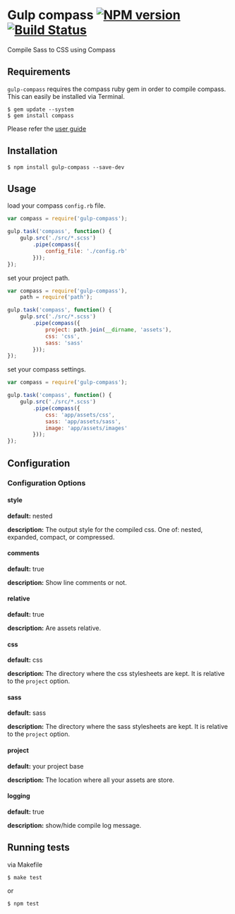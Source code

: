 # Gulp compass [![NPM version](https://badge.fury.io/js/gulp-compass.png)](http://badge.fury.io/js/gulp-compass) [![Build Status](https://travis-ci.org/appleboy/gulp-compass.png?branch=master)](https://travis-ci.org/appleboy/gulp-compass)

Compile Sass to CSS using Compass

## Requirements

`gulp-compass` requires the compass ruby gem in order to compile compass. This can easily be installed via Terminal.

```
$ gem update --system
$ gem install compass
```

Please refer the [user guide](http://compass-style.org/install/)

## Installation

```
$ npm install gulp-compass --save-dev
```

## Usage

load your compass ``config.rb`` file.

```javascript
var compass = require('gulp-compass');

gulp.task('compass', function() {
    gulp.src('./src/*.scss')
        .pipe(compass({
            config_file: './config.rb'
        }));
});
```

set your project path.

```javascript
var compass = require('gulp-compass'),
    path = require('path');

gulp.task('compass', function() {
    gulp.src('./src/*.scss')
        .pipe(compass({
            project: path.join(__dirname, 'assets'),
            css: 'css',
            sass: 'sass'
        }));
});
```

set your compass settings.

```javascript
var compass = require('gulp-compass');

gulp.task('compass', function() {
    gulp.src('./src/*.scss')
        .pipe(compass({
            css: 'app/assets/css',
            sass: 'app/assets/sass',
            image: 'app/assets/images'
        }));
});
```

## Configuration

### Configuration Options

#### style

**default:** nested

**description:** The output style for the compiled css.
One of: nested, expanded, compact, or compressed.

#### comments

**default:** true

**description:** Show line comments or not.

#### relative

**default:** true

**description:** Are assets relative.

#### css

**default:** css

**description:** The directory where the css stylesheets are kept. It is relative to the ``project`` option.

#### sass

**default:** sass

**description:** The directory where the sass stylesheets are kept. It is relative to the ``project`` option.

#### project

**default:** your project base

**description:** The location where all your assets are store.

#### logging

**default:** true

**description:** show/hide compile log message.

## Running tests

via Makefile

```
$ make test
```
or

```
$ npm test
```
